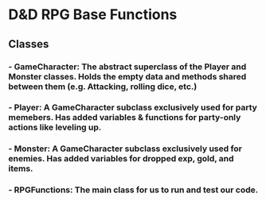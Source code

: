 # D&D RPG Base Functions
## Classes 
### - **GameCharacter**: The abstract superclass of the Player and Monster classes. Holds the empty data and methods shared between them (e.g. Attacking, rolling dice, etc.)
### - **Player**: A GameCharacter subclass exclusively used for party memebers. Has added variables & functions for party-only actions like leveling up.
### - **Monster**: A GameCharacter subclass exclusively used for enemies. Has added variables for dropped exp, gold, and items.
### - **RPGFunctions**: The main class for us to run and test our code.
